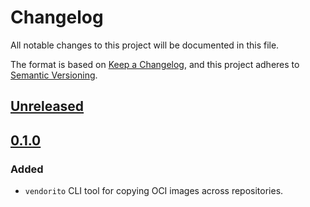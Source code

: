 # Changelog

All notable changes to this project will be documented in this file.

The format is based on [Keep a Changelog](https://keepachangelog.com/en/1.0.0/),
and this project adheres to [Semantic Versioning](https://semver.org/spec/v2.0.0.html).

## [Unreleased]

## [0.1.0]

### Added

- `vendorito` CLI tool for copying OCI images across repositories.

[unreleased]: https://github.com/neosperience/vendorito/compare/v0.1.0...HEAD
[0.1.0]: https://github.com/neosperience/vendorito/releases/tag/v0.1.0